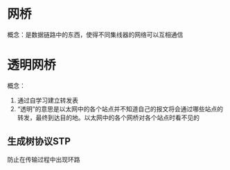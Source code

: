 # 网桥
概念：是数据链路中的东西，使得不同集线器的网络可以互相通信
# 透明网桥
概念：
1. 通过自学习建立转发表
2. “透明”的意思是以太网中的各个站点并不知道自己的报文将会通过哪些站点的转发，最终到达目的地。以太网中的各个网桥对各个站点时看不见的
## 生成树协议STP
防止在传输过程中出现环路